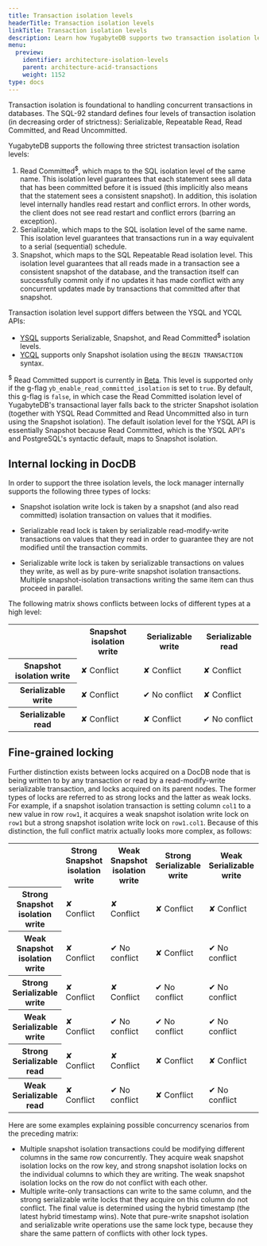 ```yaml
---
title: Transaction isolation levels
headerTitle: Transaction isolation levels
linkTitle: Transaction isolation levels
description: Learn how YugabyteDB supports two transaction isolation levels Snapshot Isolation and Serializable.
menu:
  preview:
    identifier: architecture-isolation-levels
    parent: architecture-acid-transactions
    weight: 1152
type: docs
---
```


Transaction isolation is foundational to handling concurrent transactions in databases. The SQL-92 standard defines four levels of transaction isolation (in decreasing order of strictness): Serializable, Repeatable Read, Read Committed, and Read Uncommitted.

YugabyteDB supports the following three strictest transaction isolation levels:

1. Read Committed<sup>$</sup>, which maps to the SQL isolation level of the same name. This isolation level guarantees that each statement sees all data that has been committed before it is issued (this implicitly also means that the statement sees a consistent snapshot). In addition, this isolation level internally handles read restart and conflict errors. In other words, the client does not see read restart and conflict errors (barring an exception).
2. Serializable, which maps to the SQL isolation level of the same name. This isolation level guarantees that transactions run in a way equivalent to a serial (sequential) schedule.
3. Snapshot, which maps to the SQL Repeatable Read isolation level. This isolation level guarantees that all reads made in a transaction see a consistent snapshot of the database, and the transaction itself can successfully commit only if no updates it has made conflict with any concurrent updates made by transactions that committed after that snapshot.

Transaction isolation level support differs between the YSQL and YCQL APIs:

- [YSQL](../../../api/ysql/) supports Serializable, Snapshot, and Read Committed<sup>$</sup> isolation levels.
- [YCQL](../../../api/ycql/dml_transaction/) supports only Snapshot isolation using the `BEGIN TRANSACTION` syntax.

<sup>$</sup> Read Committed support is currently in [Beta](/preview/faq/general/#what-is-the-definition-of-the-beta-feature-tag). This level is supported only if the g-flag `yb_enable_read_committed_isolation` is set to `true`. By default, this g-flag is `false`, in which case the Read Committed isolation level of YugabyteDB's transactional layer falls back to the stricter Snapshot isolation (together with YSQL Read Committed and Read Uncommitted also in turn using the Snapshot isolation). The default isolation level for the YSQL API is essentially Snapshot because Read Committed, which is the YSQL API's and PostgreSQL's syntactic default, maps to Snapshot isolation.

## Internal locking in DocDB

In order to support the three isolation levels, the lock manager internally supports the following three types of locks:

- Snapshot isolation write lock is taken by a snapshot (and also read committed) isolation transaction on values that it modifies.

- Serializable read lock is taken by serializable read-modify-write transactions on values that they read in order to guarantee they are not modified until the transaction commits.

- Serializable write lock is taken by serializable transactions on values they write, as well as by pure-write snapshot isolation transactions. Multiple snapshot-isolation transactions writing the same item can thus proceed in parallel.

The following matrix shows conflicts between locks of different types at a high level:

<table>
  <tbody>
    <tr>
      <th></th>
      <th>Snapshot isolation write</th>
      <th>Serializable write</th>
      <th>Serializable read</th>
    </tr>
    <tr>
      <th>Snapshot isolation write</th>
      <td class="txn-conflict">&#x2718; Conflict</td>
      <td class="txn-conflict">&#x2718; Conflict</td>
      <td class="txn-conflict">&#x2718; Conflict</td>
    </tr>
    <tr>
      <th>Serializable write</th>
      <td class="txn-conflict">&#x2718; Conflict</td>
      <td>&#x2714; No conflict</td>
      <td class="txn-conflict">&#x2718; Conflict</td>
    </tr>
    <tr>
      <th>Serializable read</th>
      <td class="txn-conflict">&#x2718; Conflict</td>
      <td class="txn-conflict">&#x2718; Conflict</td>
      <td>&#x2714; No conflict</td>
    </tr>
  </tbody>
</table>


## Fine-grained locking

Further distinction exists between locks acquired on a DocDB node that is being written to by any
transaction or read by a read-modify-write serializable transaction, and locks acquired on its parent nodes. The former types of locks are referred to as strong locks and the latter as weak locks. For example, if a snapshot isolation transaction is setting column `col1` to a new value in row `row1`, it acquires a weak snapshot isolation write lock on `row1` but a strong snapshot isolation write lock on `row1.col1`. Because of this distinction, the full conflict matrix actually looks more complex, as follows:

<table>
  <tbody>
    <tr>
      <th></th>
      <th>Strong Snapshot isolation write</th>
      <th>Weak Snapshot isolation write</th>
      <th>Strong Serializable write</th>
      <th>Weak Serializable write</th>
      <th>Strong Serializable read</th>
      <th>Weak Serializable read</th>
    </tr>
    <tr>
      <th>Strong Snapshot isolation write</th>
      <td class="txn-conflict">&#x2718; Conflict</td>
      <td class="txn-conflict">&#x2718; Conflict</td>
      <td class="txn-conflict">&#x2718; Conflict</td>
      <td class="txn-conflict">&#x2718; Conflict</td>
      <td class="txn-conflict">&#x2718; Conflict</td>
      <td class="txn-conflict">&#x2718; Conflict</td>
    </tr>
    <tr>
      <th>Weak Snapshot isolation write</th>
      <td class="txn-conflict">&#x2718; Conflict</td>
      <td>&#x2714; No conflict</td>
      <td class="txn-conflict">&#x2718; Conflict</td>
      <td>&#x2714; No conflict</td>
      <td class="txn-conflict">&#x2718; Conflict</td>
      <td>&#x2714; No conflict</td>
    </tr>
    <tr>
      <th>Strong Serializable write</th>
      <td class="txn-conflict">&#x2718; Conflict</td>
      <td class="txn-conflict">&#x2718; Conflict</td>
      <td>&#x2714; No conflict</td>
      <td>&#x2714; No conflict</td>
      <td class="txn-conflict">&#x2718; Conflict</td>
      <td class="txn-conflict">&#x2718; Conflict</td>
    </tr>
    <tr>
      <th>Weak Serializable write</th>
      <td class="txn-conflict">&#x2718; Conflict</td>
      <td>&#x2714; No conflict</td>
      <td>&#x2714; No conflict</td>
      <td>&#x2714; No conflict</td>
      <td class="txn-conflict">&#x2718; Conflict</td>
      <td>&#x2714; No conflict</td>
    </tr>
    <tr>
      <th>Strong Serializable read</th>
      <td class="txn-conflict">&#x2718; Conflict</td>
      <td class="txn-conflict">&#x2718; Conflict</td>
      <td class="txn-conflict">&#x2718; Conflict</td>
      <td class="txn-conflict">&#x2718; Conflict</td>
      <td>&#x2714; No conflict</td>
      <td>&#x2714; No conflict</td>
    </tr>
    <tr>
      <th>Weak Serializable read</th>
      <td class="txn-conflict">&#x2718; Conflict</td>
      <td>&#x2714; No conflict</td>
      <td class="txn-conflict">&#x2718; Conflict</td>
      <td>&#x2714; No conflict</td>
      <td>&#x2714; No conflict</td>
      <td>&#x2714; No conflict</td>
    </tr>
  </tbody>
</table>


Here are some examples explaining possible concurrency scenarios from the preceding matrix:

- Multiple snapshot isolation transactions could be modifying different columns in the same row concurrently. They acquire weak snapshot isolation locks on the row key, and strong snapshot isolation locks on the individual columns to which they are writing. The weak snapshot isolation locks on the row do not conflict with each other.
- Multiple write-only transactions can write to the same column, and the strong serializable write locks that they acquire on this column do not conflict. The final value is determined using the hybrid timestamp (the latest hybrid timestamp wins). Note that pure-write snapshot isolation and serializable write operations use the same lock type, because they share the same pattern of conflicts with other lock types.
